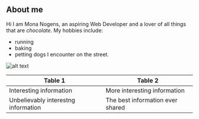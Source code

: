 ## About me
Hi I am Mona Nogens, an aspiring Web Developer and a lover of all things that are _chocolate_. My hobbies include:
- running
- baking 
- petting dogs I encounter on the street. 

![alt text](https://vitapet.com/media/sz1czkya/benefits-of-getting-a-puppy-900x600.jpg)

| Table 1 | Table 2 |
| ------------- | ------------- |
| Interesting information | More interesting information  |
| Unbelievably interestng information  | The best information ever shared  |
